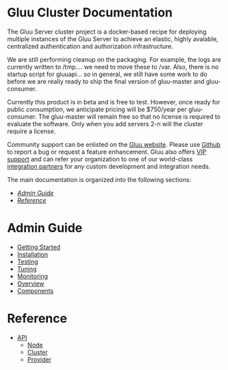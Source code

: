 # Gluu Cluster Documentation

The Gluu Server cluster project is a docker-based recipe for deploying multiple instances of the Gluu Server to achieve an elastic, highly avalable, centralized authentication and authorization infrastructure.

We are still performing cleanup on the packaging. For example, the logs are currently written to /tmp.... we need to move these to /var. Also, there is no startup script for gluuapi... so in general, we still have some work to do before we are really ready to ship the final version of gluu-master and gluu-consumer.

Currently this product is in beta and is free to test. However, once ready for public consumption, we anticipate pricing will be $750/year per gluu-consumer. The gluu-master will remain free so that no license is required to evaluate the software. Only when you add servers 2-n will the cluster require a license.

Community support can be enlisted on the [Gluu website](http://support.gluu.org). Please use [Github](http://github.com/GluuFederation) to report a bug or request a feature enhancement. Gluu also offers [VIP support](http://gluu.org/pricing) and can refer your organization to one of our world-class [integration partners](http://gluu.org/current-partners) for any custom development and integration needs. 

The main documentation is organized into the following sections:

- *[Admin Guide](#admin-guide)*
- *[Reference](#reference)*

# Admin Guide
- [Getting Started](./admin-guide/getting-started/index.md)
- [Installation](./admin-guide/installation/index.md)
- [Testing](./admin-guide/testing/index.md)
- [Tuning](./admin-guide/tuning/index.md)
- [Monitoring](./admin-guide/monitoring/index.md)
- [Overview](./admin-guide/overview/index.md)
- [Components](./admin-guide/components/index.md)

# Reference 
- [API](./reference/api/index.md)
  - [Node](./reference/api/node.md)
  - [Cluster](./reference/api/cluster.md)
  - [Provider](./reference/api/provider.md)

